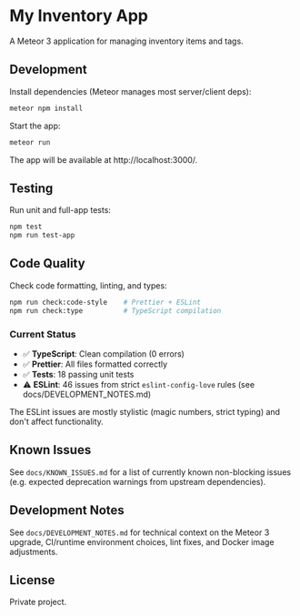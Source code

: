 # My Inventory App

A Meteor 3 application for managing inventory items and tags.

## Development

Install dependencies (Meteor manages most server/client deps):

```bash
meteor npm install
```

Start the app:

```bash
meteor run
```

The app will be available at http://localhost:3000/.

## Testing

Run unit and full-app tests:

```bash
npm test
npm run test-app
```

## Code Quality

Check code formatting, linting, and types:

```bash
npm run check:code-style    # Prettier + ESLint
npm run check:type          # TypeScript compilation
```

### Current Status
- ✅ **TypeScript**: Clean compilation (0 errors)
- ✅ **Prettier**: All files formatted correctly
- ✅ **Tests**: 18 passing unit tests
- ⚠️ **ESLint**: 46 issues from strict `eslint-config-love` rules (see docs/DEVELOPMENT_NOTES.md)

The ESLint issues are mostly stylistic (magic numbers, strict typing) and don't affect functionality.

## Known Issues

See `docs/KNOWN_ISSUES.md` for a list of currently known non-blocking issues (e.g. expected deprecation warnings from upstream dependencies).

## Development Notes

See `docs/DEVELOPMENT_NOTES.md` for technical context on the Meteor 3 upgrade, CI/runtime environment choices, lint fixes, and Docker image adjustments.

## License

Private project.
